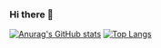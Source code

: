 ### Hi there 👋

[![Anurag's GitHub stats](https://github-readme-stats.vercel.app/api?username=lvjiaxuan)](https://github.com/anuraghazra/github-readme-stats)
[![Top Langs](https://github-readme-stats.vercel.app/api/top-langs/?username=lvjiaxuan)](https://github.com/anuraghazra/github-readme-stats)

<!--
**lvjiaxuan/lvjiaxuan** is a ✨ _special_ ✨ repository because its `README.md` (this file) appears on your GitHub profile.

Here are some ideas to get you started:

- 🔭 I’m currently working on ...
- 🌱 I’m currently learning ...
- 👯 I’m looking to collaborate on ...
- 🤔 I’m looking for help with ...
- 💬 Ask me about ...
- 📫 How to reach me: ...
- 😄 Pronouns: ...
- ⚡ Fun fact: ...
-->
